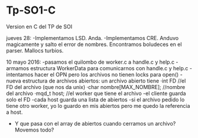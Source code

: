 # Tp-SO1-C
Version en C del TP de SOI

jueves 28:
-Implementamos LSD. Anda.
-Implementamos CRE. Anduvo magicamente y salto el error de nombres. Encontramos boludeces en el parser. Mallocs turbios.

10 mayo 2016:
    -pasamos el quilombo de worker.c a handle.c y help.c
    -armamos estructura WorkerData para comunicarnos con handle.c y help.c
    -intentamos hacer el OPN pero los archivos no tienen locks para open()
    -nueva estructura de archivos abiertos:
        un archivo abierto tiene
        ·int FD                             //el FD del archivo (que nos da unix)
        ·char nombre[MAX_NOMBRE];           //nombre del archivo
        ·mqd_t host;                        //el worker que tiene el archivo
    -el cliente guarda solo el FD
    -cada host guarda una lista de abiertos
    -si el archivo pedido lo tiene otro worker, yo lo guardo en mis abiertos pero me quedo la referencia a host.
    
    
- Y que pasa con el array de abiertos cuando cerramos un archivo? Movemos todo?
